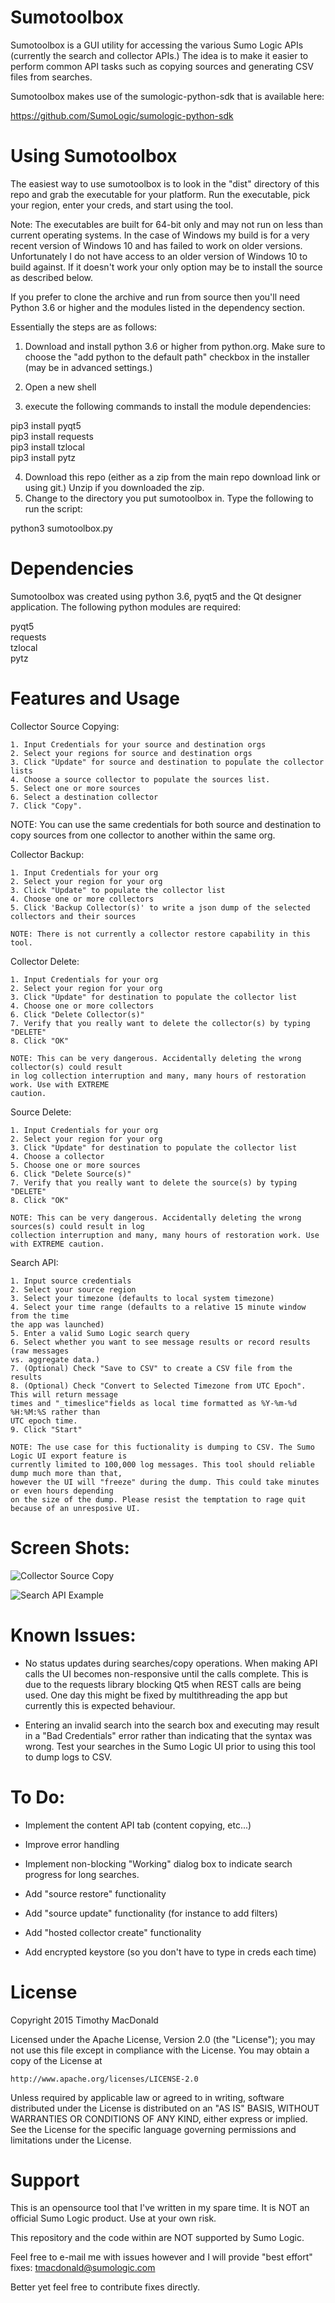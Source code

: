 Sumotoolbox
===========

 Sumotoolbox is a GUI utility for accessing the various Sumo Logic APIs (currently the search
 and collector APIs.) The idea is to make it easier to perform common API tasks such as copying
 sources and generating CSV files from searches.

 Sumotoolbox makes use of the sumologic-python-sdk that is available here:

 https://github.com/SumoLogic/sumologic-python-sdk

Using Sumotoolbox
=================

The easiest way to use sumotoolbox is to look in the "dist" directory of this repo and grab the executable for your platform. Run the executable, pick your region, enter your creds, and start using the tool. 

Note: The executables are built for 64-bit only and may not run on less than current operating systems. In the case of Windows my build is for a very recent version of Windows 10 and has failed to work on older versions. Unfortunately I do not have access to an older version of Windows 10 to build against. If it doesn't work your only option may be to install the source as described below. 

If you prefer to clone the archive and run from source then you'll need Python 3.6 or higher and the modules listed in the dependency section.  

Essentially the steps are as follows: 

1. Download and install python 3.6 or higher from python.org. Make sure to choose the "add python to the default path" checkbox in the installer (may be in advanced settings.)

2. Open a new shell

3. execute the following commands to install the module dependencies:

 pip3 install pyqt5   
 pip3 install requests  
 pip3 install tzlocal   
 pip3 install pytz  
 
4. Download this repo (either as a zip from the main repo download link or using git.) Unzip if you downloaded the zip. 
5. Change to the directory you put sumotoolbox in. Type the following to run the script:

 python3 sumotoolbox.py

Dependencies
============

Sumotoolbox was created using python 3.6, pyqt5 and the Qt designer application. The following python modules are required:

pyqt5  
requests  
tzlocal  
pytz



Features and Usage
==================

Collector Source Copying:

    1. Input Credentials for your source and destination orgs
    2. Select your regions for source and destination orgs
    3. Click "Update" for source and destination to populate the collector lists
    4. Choose a source collector to populate the sources list.
    5. Select one or more sources
    6. Select a destination collector
    7. Click "Copy".

NOTE: You can use the same credentials for both source and destination to copy sources from one collector to another
within the same org.

Collector Backup:

    1. Input Credentials for your org
    2. Select your region for your org
    3. Click "Update" to populate the collector list
    4. Choose one or more collectors
    5. Click 'Backup Collector(s)' to write a json dump of the selected collectors and their sources
    
    NOTE: There is not currently a collector restore capability in this tool. 

Collector Delete:

    1. Input Credentials for your org
    2. Select your region for your org
    3. Click "Update" for destination to populate the collector list
    4. Choose one or more collectors
    6. Click "Delete Collector(s)"
    7. Verify that you really want to delete the collector(s) by typing "DELETE"
    8. Click "OK"
    
    NOTE: This can be very dangerous. Accidentally deleting the wrong collector(s) could result
    in log collection interruption and many, many hours of restoration work. Use with EXTREME
    caution. 
    
Source Delete:

    1. Input Credentials for your org
    2. Select your region for your org
    3. Click "Update" for destination to populate the collector list
    4. Choose a collector
    5. Choose one or more sources
    6. Click "Delete Source(s)"
    7. Verify that you really want to delete the source(s) by typing "DELETE"
    8. Click "OK"

    NOTE: This can be very dangerous. Accidentally deleting the wrong sources(s) could result in log
    collection interruption and many, many hours of restoration work. Use with EXTREME caution. 
    
Search API:

    1. Input source credentials
    2. Select your source region
    3. Select your timezone (defaults to local system timezone)
    4. Select your time range (defaults to a relative 15 minute window from the time
    the app was launched)
    5. Enter a valid Sumo Logic search query
    6. Select whether you want to see message results or record results (raw messages
    vs. aggregate data.)
    7. (Optional) Check "Save to CSV" to create a CSV file from the results
    8. (Optional) Check "Convert to Selected Timezone from UTC Epoch". This will return message
    times and "_timeslice"fields as local time formatted as %Y-%m-%d %H:%M:%S rather than 
    UTC epoch time.
    9. Click "Start"
    
    NOTE: The use case for this fuctionality is dumping to CSV. The Sumo Logic UI export feature is
    currently limited to 100,000 log messages. This tool should reliable dump much more than that,
    however the UI will "freeze" during the dump. This could take minutes or even hours depending 
    on the size of the dump. Please resist the temptation to rage quit because of an unresposive UI. 

Screen Shots:
=============

![Collector Source Copy](https://github.com/voltaire321/sumologictoolbox/blob/master/screenshots/sumotoolbox_collector_example.png "Source Copy")

![Search API Example](https://github.com/voltaire321/sumologictoolbox/blob/master/screenshots/sumotoolbox_search_example.png "Search API")

Known Issues:
=============

* No status updates during searches/copy operations. When making API calls the UI becomes non-responsive
until the calls complete. This is due to the requests library blocking Qt5 when REST calls are being used. One day this might be fixed by multithreading the app but currently this is expected behaviour. 

* Entering an invalid search into the search box and executing may result in a "Bad Credentials" error rather than
indicating that the syntax was wrong. Test your searches in the Sumo Logic UI prior to using this tool to dump logs
to CSV. 

To Do:
======

* Implement the content API tab (content copying, etc...)

* Improve error handling

* Implement non-blocking "Working" dialog box to indicate search progress for long searches.

* Add "source restore" functionality

* Add "source update" functionality (for instance to add filters)

* Add "hosted collector create" functionality

* Add encrypted keystore (so you don't have to type in creds each time)

License
=======

Copyright 2015 Timothy MacDonald

Licensed under the Apache License, Version 2.0 (the "License");
you may not use this file except in compliance with the License.
You may obtain a copy of the License at

    http://www.apache.org/licenses/LICENSE-2.0

Unless required by applicable law or agreed to in writing, software
distributed under the License is distributed on an "AS IS" BASIS,
WITHOUT WARRANTIES OR CONDITIONS OF ANY KIND, either express or implied.
See the License for the specific language governing permissions and
limitations under the License.

Support
=======

This is an opensource tool that I've written in my spare time. It is NOT an official Sumo Logic product. Use at your
own risk. 

This repository and the code within are NOT supported by Sumo Logic.

Feel free to e-mail me with issues however and I will provide "best effort" fixes: tmacdonald@sumologic.com

Better yet feel free to contribute fixes directly. 
